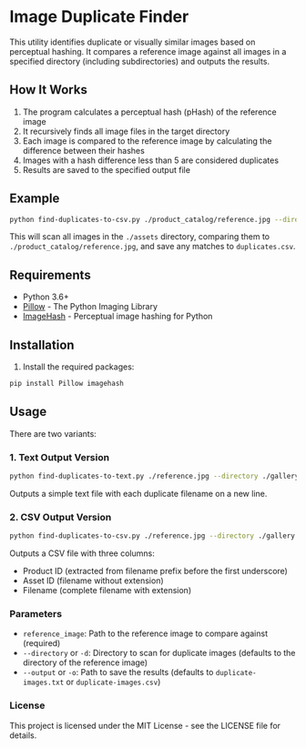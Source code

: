 # Image Duplicate Finder

This utility identifies duplicate or visually similar images based on perceptual hashing. It compares a reference image against all images in a specified directory (including subdirectories) and outputs the results.

## How It Works

1. The program calculates a perceptual hash (pHash) of the reference image
2. It recursively finds all image files in the target directory
3. Each image is compared to the reference image by calculating the difference between their hashes
4. Images with a hash difference less than 5 are considered duplicates
5. Results are saved to the specified output file

## Example

```bash
python find-duplicates-to-csv.py ./product_catalog/reference.jpg --directory ./assets --output duplicates.csv
```

This will scan all images in the `./assets` directory, comparing them to `./product_catalog/reference.jpg`, and save any matches to `duplicates.csv`.

## Requirements

- Python 3.6+
- [Pillow](https://pillow.readthedocs.io/en/stable/) - The Python Imaging Library
- [ImageHash](https://github.com/JohannesBuchner/imagehash) - Perceptual image hashing for Python

## Installation

1. Install the required packages:

```bash
pip install Pillow imagehash
```

## Usage

There are two variants:

### 1. Text Output Version

```bash
python find-duplicates-to-text.py ./reference.jpg --directory ./gallery --output results.txt
```

Outputs a simple text file with each duplicate filename on a new line.

### 2. CSV Output Version

```bash
python find-duplicates-to-csv.py ./reference.jpg --directory ./gallery --output results.csv
```

Outputs a CSV file with three columns:
- Product ID (extracted from filename prefix before the first underscore)
- Asset ID (filename without extension)
- Filename (complete filename with extension)

### Parameters

- `reference_image`: Path to the reference image to compare against (required)
- `--directory` or `-d`: Directory to scan for duplicate images (defaults to the directory of the reference image)
- `--output` or `-o`: Path to save the results (defaults to `duplicate-images.txt` or `duplicate-images.csv`)

### License
This project is licensed under the MIT License - see the LICENSE file for details.